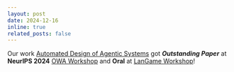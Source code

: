 ```yaml
---
layout: post
date: 2024-12-16
inline: true
related_posts: false
---
```


Our work <a href="https://www.shengranhu.com/ADAS/">Automated Design of Agentic Systems</a> got ***Outstanding Paper*** at **NeurIPS 2024** <a href="https://neurips.cc/virtual/2024/100791">OWA Workshop</a> and **Oral** at <a href="https://neurips.cc/virtual/2024/106575">LanGame Workshop</a>!